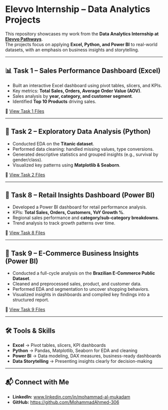 # Elevvo Internship – Data Analytics Projects  

This repository showcases my work from the **Data Analytics Internship at [Elevvo Pathways](https://www.elevvo.com/)**.  
The projects focus on applying **Excel, Python, and Power BI** to real-world datasets, with an emphasis on business insights and storytelling.  

---

## 📊 Task 1 – Sales Performance Dashboard (Excel)  
- Built an interactive Excel dashboard using pivot tables, slicers, and KPIs.  
- Key metrics: **Total Sales, Orders, Average Order Value (AOV)**.  
- Sales analysis by **year, category, and customer segment**.  
- Identified **Top 10 Products** driving sales.  

📂 [View Task 1 Files](./Task1-Sales-Dashboard-Excel)  

---

## 🧪 Task 2 – Exploratory Data Analysis (Python)  
- Conducted EDA on the **Titanic dataset**.  
- Performed data cleaning: handled missing values, type conversions.  
- Generated descriptive statistics and grouped insights (e.g., survival by gender/class).  
- Visualized key patterns using **Matplotlib & Seaborn**.  

📂 [View Task 2 Files](./Task2-EDA-Titanic)  

---

## 🏬 Task 8 – Retail Insights Dashboard (Power BI)  
- Developed a Power BI dashboard for retail performance analysis.  
- KPIs: **Total Sales, Orders, Customers, YoY Growth %**.  
- Regional sales performance and **category/sub-category breakdowns**.  
- Trend analysis to track growth patterns over time.  

📂 [View Task 8 Files](./Task8-Retail-Insights-PowerBI)  

---

## 🛒 Task 9 – E-Commerce Business Insights (Power BI)  
- Conducted a full-cycle analysis on the **Brazilian E-Commerce Public Dataset**.  
- Cleaned and preprocessed sales, product, and customer data.  
- Performed EDA and segmentation to uncover shopping behaviors.  
- Visualized insights in dashboards and compiled key findings into a structured report.  

📂 [View Task 9 Files](https://github.com/MohammadAhmed-306/Elevvo-Internship-Data-Analytics/tree/main/Business%20Insights%20%26%20Executive%20Report%20(Power%20BI)) 

---

## 🛠️ Tools & Skills  
- **Excel** → Pivot tables, slicers, KPI dashboards  
- **Python** → Pandas, Matplotlib, Seaborn for EDA and cleaning  
- **Power BI** → Data modeling, DAX measures, business-ready dashboards  
- **Data Storytelling** → Presenting insights clearly for decision-making  

---

## 📬 Connect with Me  
- **LinkedIn:** www.linkedin.com/in/mohammad-al-mukadam 
- **GitHub:** https://github.com/MohammadAhmed-306


